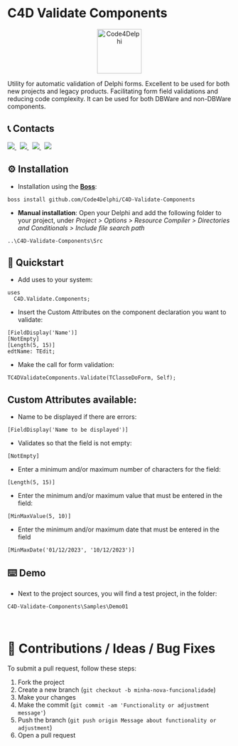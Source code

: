 # C4D Validate Components
<p align="center">
  <a href="https://github.com/Code4Delphi/Code4D-Wizard/blob/master/Images/C4D-Logo.png">
    <img alt="Code4Delphi" height="100" src="https://github.com/Code4Delphi/Code4D-Wizard/blob/master/Images/c4d-logo-100x100.png">
  </a> 
</p>
Utility for automatic validation of Delphi forms. Excellent to be used for both new projects and legacy products. Facilitating form field validations and reducing code complexity. It can be used for both DBWare and non-DBWare components.



## 📞 Contacts

<p align="left">
  <a href="https://t.me/Code4Delphi" target="_blank">
    <img src="https://img.shields.io/badge/Telegram:-Join%20Channel-blue?logo=telegram">
  </a>   
  &nbsp;
  <a href="https://www.youtube.com/@code4delphi" target="_blank">
    <img src="https://img.shields.io/badge/YouTube:-Join%20Channel-red?logo=youtube&logoColor=red">
  </a> 
  &nbsp;
  <a href="https://www.linkedin.com/in/cesar-cardoso-dev" target="_blank">
    <img src="https://img.shields.io/badge/LinkedIn:-Follow-blue?logo=LinkedIn&logoColor=blue">
  </a> 
  &nbsp;
  <a href="mailto:contato@code4delphi.com.br" target="_blank">
    <img src="https://img.shields.io/badge/E--mail-contato%40code4delphi.com.br-yellowgreen?logo=maildotru&logoColor=yellowgreen">
  </a>
</p>



## ⚙️ Installation

* Installation using the [**Boss**](https://github.com/HashLoad/boss):

```
boss install github.com/Code4Delphi/C4D-Validate-Components
```

* **Manual installation**: Open your Delphi and add the following folder to your project, under *Project > Options > Resource Compiler > Directories and Conditionals > Include file search path*

```
..\C4D-Validate-Components\Src
```



## 🚀 Quickstart
* Add uses to your system:
```
uses
  C4D.Validate.Components;
```

* Insert the Custom Attributes on the component declaration you want to validate:
```
[FieldDisplay('Name')]
[NotEmpty]
[Length(5, 15)]
edtName: TEdit;
```

* Make the call for form validation:
```
TC4DValidateComponents.Validate(TClasseDoForm, Self);
```

## Custom Attributes available:

* Name to be displayed if there are errors:
```
[FieldDisplay('Name to be displayed')]
```

* Validates so that the field is not empty:
```
[NotEmpty]
```

* Enter a minimum and/or maximum number of characters for the field:
```
[Length(5, 15)]
```

* Enter the minimum and/or maximum value that must be entered in the field:
```
[MinMaxValue(5, 10)]
```

* Enter the minimum and/or maximum date that must be entered in the field
```
[MinMaxDate('01/12/2023', '10/12/2023')]
```

## ⌨️ Demo
* Next to the project sources, you will find a test project, in the folder:
```
C4D-Validate-Components\Samples\Demo01
```


‌
# 💬 Contributions / Ideas / Bug Fixes
To submit a pull request, follow these steps:

1. Fork the project
2. Create a new branch (`git checkout -b minha-nova-funcionalidade`)
3. Make your changes
4. Make the commit (`git commit -am 'Functionality or adjustment message'`)
5. Push the branch (`git push origin Message about functionality or adjustment`)
6. Open a pull request
